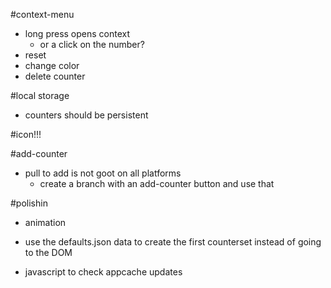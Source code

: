 
#context-menu
- long press opens context
   - or a click on the number?
- reset
- change color
- delete counter


#local storage
- counters should be persistent

#icon!!!

#add-counter
- pull to add is not goot on all platforms
    - create a branch with an add-counter button and use that

#polishin
- animation





- use the defaults.json data to create the first counterset instead of going to the DOM
- javascript to check appcache updates